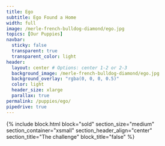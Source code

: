 ```yaml
---
title: Ego
subtitle: Ego Found a Home
width: full
image: /merle-french-bulldog-diamond/ego.jpg
topics: [Our Puppies]
navbar:
  sticky: false
  transparent: true
  transparent_color: light
header:
  layout: center # Options: center 1-2 or 2-3
  background_image: /merle-french-bulldog-diamond/ego.jpg
  background_overlay: "rgba(0, 0, 0, 0.5)"
  color: light
  header_size: xlarge
  parallax: true
permalink: /puppies/ego/
pipedrive: true
---
```

{% include block.html 
  block="sold"
  section_size="medium"
  section_container="xsmall"
  section_header_align="center"
  section_title="The challenge"
  block_title="false"
%}